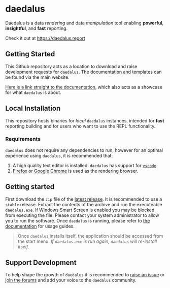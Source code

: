 # daedalus

Daedalus is a data _rendering_ and data _manipulation_ tool enabling **powerful**, **insightful**, and **fast** reporting.

Check it out at https://daedalus.report

## Getting Started

This Github repository acts as a location to download and raise development requests for
`daedalus`. The documentation and templates can be found via the main website.

[Here is a link straight to the documentation][docs], which also acts as a showcase for what
`daedalus` is about.

## Local Installation

This repository hosts binaries for _local_ `daedalus` instances, intended for **fast** reporting
building and for users who want to use the REPL functionality.

### Requirements
`daedalus` does not require any dependencies to run, however for an optimal experience
using `daedalus`, it is recommended that:
1. A high quality text editor is installed. `daedalus` has support for [`vscode`].
2. [Firefox] or [Google Chrome] is used as the rendering browser.

## Getting started
First download the `zip` file of the [latest release](https://github.com/kdr-aus/daedalus/releases).
It is recommended to use a `stable` release. Extract the contents of the archive and run the executeable
`daedalus.exe`. If Windows Smart Screen is enabled you may be blocked from executing
the file. Please contact your system administrator to allow you to run the software.
Once `daedalus` is running, please refer to [the documentation][docs] for usage guides.

> Once `daedalus` installs itself, the application should be accessed from the start menu.
> _If `daedalus.exe` is run again, `daedalus` will re-install itself_.

## Support Development

To help shape the growth of `daedalus` it is recommended to [raise an
issue](https://github.com/kdr-aus/daedalus/issues) or [join the
forums](https://forum.daedalus.report/) and add your voice to the `daedalus` community.

[docs]: https://daedalus.report/d/docs/Main.book?pwd-raw=docs
[`vscode`]: https://code.visualstudio.com/
[Firefox]: https://www.mozilla.org/en-US/firefox/new/
[Google Chrome]: https://www.google.com/chrome/
